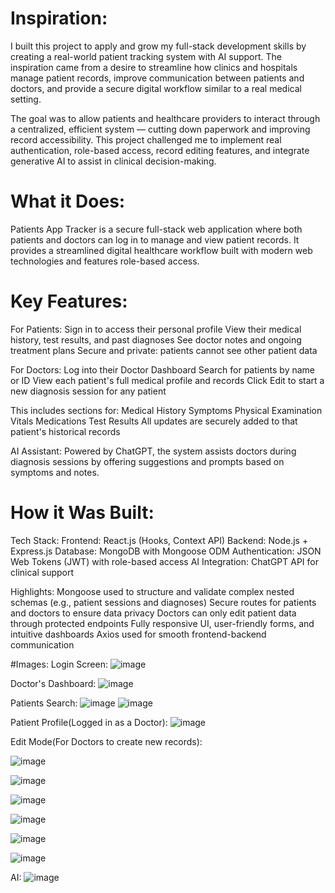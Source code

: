 # Inspiration:

I built this project to apply and grow my full-stack development skills by creating a real-world patient tracking system with AI support.
The inspiration came from a desire to streamline how clinics and hospitals manage patient records, improve communication between patients and doctors, and provide a secure digital workflow similar to a real medical setting.

The goal was to allow patients and healthcare providers to interact through a centralized, efficient system — cutting down paperwork and improving record accessibility.
This project challenged me to implement real authentication, role-based access, record editing features, and integrate generative AI to assist in clinical decision-making.

# What it Does:
Patients App Tracker is a secure full-stack web application where both patients and doctors can log in to manage and view patient records.
It provides a streamlined digital healthcare workflow built with modern web technologies and features role-based access.

# Key Features:  
For Patients:
Sign in to access their personal profile
View their medical history, test results, and past diagnoses
See doctor notes and ongoing treatment plans
Secure and private: patients cannot see other patient data

For Doctors:
Log into their Doctor Dashboard
Search for patients by name or ID
View each patient's full medical profile and records
Click Edit to start a new diagnosis session for any patient

This includes sections for:
Medical History
Symptoms
Physical Examination
Vitals
Medications
Test Results
All updates are securely added to that patient's historical records

AI Assistant:
Powered by ChatGPT, the system assists doctors during diagnosis sessions by offering suggestions and prompts based on symptoms and notes.

# How it Was Built: 
Tech Stack:
Frontend: React.js (Hooks, Context API)
Backend: Node.js + Express.js
Database: MongoDB with Mongoose ODM
Authentication: JSON Web Tokens (JWT) with role-based access
AI Integration: ChatGPT API for clinical support

Highlights:
Mongoose used to structure and validate complex nested schemas (e.g., patient sessions and diagnoses)
Secure routes for patients and doctors to ensure data privacy
Doctors can only edit patient data through protected endpoints
Fully responsive UI, user-friendly forms, and intuitive dashboards
Axios used for smooth frontend-backend communication

#Images:
Login Screen:
![image](https://github.com/user-attachments/assets/9e88fb0d-9b6d-4a1f-94b7-02938e3b6630)

Doctor's Dashboard:
![image](https://github.com/user-attachments/assets/c06907f9-c537-498c-8787-0329bc2d720b)

Patients Search:
![image](https://github.com/user-attachments/assets/11957d3a-c76e-495f-a594-e7a8109b386e)
![image](https://github.com/user-attachments/assets/08d51323-8437-413a-a008-363f47b065f4)

Patient Profile(Logged in as a Doctor):
![image](https://github.com/user-attachments/assets/2fb88fba-8df5-43ae-84d4-07eb852baddf)

Edit Mode(For Doctors to create new records):

![image](https://github.com/user-attachments/assets/1a42570f-f5ea-4bd5-afe2-25c7747d999f)

![image](https://github.com/user-attachments/assets/57a2d3f1-e69d-4f7d-8e1c-4d65e6c79ea7)

![image](https://github.com/user-attachments/assets/b44ca544-4d9c-4a5b-ad8e-c37ce64c92ce)

![image](https://github.com/user-attachments/assets/3e83633b-0acc-450c-b6bb-feef63670f76)

![image](https://github.com/user-attachments/assets/59ea8f84-6ed3-45aa-b302-33594a74c6ec)

![image](https://github.com/user-attachments/assets/214d3d67-5d71-4f26-91c1-a884a979f98e)


AI:
![image](https://github.com/user-attachments/assets/6a944652-614b-4928-a3d6-350f3b420a0e)









